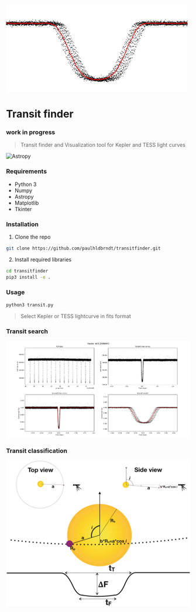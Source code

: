 ![transit](/media/transitlogo.png) 

# Transit finder
### work in progress

> Transit finder and Visualization tool for Kepler and TESS light curves

![Astropy](http://img.shields.io/badge/powered%20by-AstroPy-orange.svg?style=flat)

### Requirements
  * Python 3
  * Numpy
  * Astropy
  * Matplotlib
  * Tkinter
  
### Installation

1. Clone the repo
```sh
git clone https://github.com/paulhldbrndt/transitfinder.git
```
2. Install required libraries
```sh
cd transitfinder
pip3 install -e .
```
### Usage
```python
python3 transit.py
```
> Select Kepler or TESS lightcurve in fits format

### Transit search

![transit](/media/visualTP.png) 

### Transit classification

![transit](/media/classification.png) 

